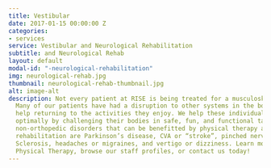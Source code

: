 ```yaml
---
title: Vestibular
date: 2017-01-15 00:00:00 Z
categories:
- services
service: Vestibular and Neurological Rehabilitation
subtitle: and Neurological Rehab
layout: default
modal-id: "-neurological-rehabilitation"
img: neurological-rehab.jpg
thumbnail: neurological-rehab-thumbnail.jpg
alt: image-alt
description: Not every patient at RISE is being treated for a musculoskeletal disorder.
  Many of our patients have had a disruption to other systems in the body and need
  help returning to the activities they enjoy. We help these individuals function
  optimally by challenging their bodies in safe, fun, and functional tasks. Some common
  non-orthopedic disorders that can be benefitted by physical therapy and neurological
  rehabilitation are Parkinson’s disease, CVA or “stroke”, pinched nerves, Multiple
  Sclerosis, headaches or migraines, and vertigo or dizziness. Learn more about RISE
  Physical Therapy, browse our staff profiles, or contact us today!
---
```

